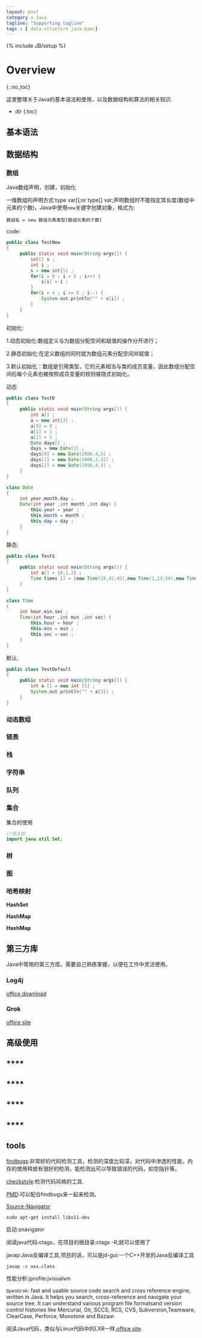 ```yaml
---
layout: post
category : Java
tagline: "Supporting tagline"
tags : [ data-structure java-baes]
---
```

{% include JB/setup %}

# Overview
{:.no_toc}

这里整理关于Java的基本语法和使用，以及数据结构和算法的相关知识.

* dir
{:toc}

## **基本语法**

## **数据结构**

### 数组

Java数组声明，创建，初始化

一维数组的声明方式:type var[];or type[] var;声明数组时不能指定其长度(数组中元素的个数)，Java中使用`new`关键字创建对象，格式为:

	数组名 = new 数组元素类型[数组元素的个数]

code:

```java
public class TestNew
{
     public static void main(String args[]) {
         int[] s ;
         int i ;
         s = new int[5] ;
         for(i = 0 ; i < 5 ; i++) {
             s[i] = i ;
         }
         for(i = 4 ; i >= 0 ; i--) {
             System.out.println("" + s[i]) ;
         }
     }
}
```
初始化:

1.动态初始化:数组定义与为数组分配空间和赋值的操作分开进行；

2.静态初始化:在定义数组的同时就为数组元素分配空间并赋值；

3.默认初始化：数组是引用类型，它的元素相当与类的成员变量，因此数组分配空间后每个元素也被按照成员变量的规则被隐式初始化。

动态

```java
public class TestD
{
     public static void main(String args[]) {
         int a[] ;
         a = new int[3] ;
         a[0] = 0 ;
         a[1] = 1 ;
         a[2] = 2 ;
         Date days[] ;
         days = new Date[3] ;
         days[0] = new Date(2008,4,5) ;
         days[1] = new Date(2008,2,31) ;
         days[2] = new Date(2008,4,4) ;
     }
}

class Date
{
     int year,month,day ;
     Date(int year ,int month ,int day) {
         this.year = year ;
         this.month = month ;
         this.day = day ;
     }
}

```
静态:

```java
public class TestS
{
     public static void main(String args[]) {
         int a[] = {0,1,2} ;
         Time times [] = {new Time(19,42,42),new Time(1,23,54),new Time(5,3,2)} ;
     }
}

class Time
{
     int hour,min,sec ;
     Time(int hour ,int min ,int sec) {
         this.hour = hour ;
         this.min = min ;
         this.sec = sec ;
     }
}
```
默认:

```java
public class TestDefault
{
     public static void main(String args[]) {
         int a [] = new int [5] ;
         System.out.println("" + a[3]) ;
     }
}
```


### 动态数组

### 链表

### 栈

### 字符串

### 队列

### 集合

集合的使用

```java
//导入包
import java.util.Set;
```


### 树

### 图

### 哈希映射

**HashSet**

**HashMap**

**HashMap**


###


## **第三方库**

Java中常用的第三方库。需要自己熟练掌握，以便在工作中灵活使用。

### Log4j

[office download](http://logging.apache.org/log4j/1.2/download.html)

### Grok

[office site](http://grok.nflabs.com/)

## **高级使用**

###


## ****
## ****
## ****
## ****


## **tools**

[findbugs](http://findbugs.sourceforge.net/):非常好的代码检测工具，检测的深度比较深，对代码中渗透的性能，内存的使用释放有很好的检测，能检测出可以导致错误的代码，如空指针等。

[checkstyle](http://checkstyle.sourceforge.net/):检测代码风格的工具.

[PMD](https://pmd.github.io/):可以配合findbugs来一起来检测。

[Source-Navigator](http://sourceforge.net/project/showfiles.php?group_id=51180)

	sudo apt-get install libx11-dev

启动:snavigator

阅读java代码:ctags，在项目的根目录:ctags -R;就可以使用了

javap:Java反编译工具,项目的话，可以是jd-gui:一个C++开发的Java反编译工具

	javap -c xxx.class

性能分析:jprofile:jvisualvm

`OpenGrok`: fast and usable source code search and cross reference engine, written in Java. It helps you search, cross-reference and navigate your source tree. It can understand various program file formatsand version control histories like Mercurial, Git, SCCS, RCS, CVS, Subversion,Teamware, ClearCase, Perforce, Monotone and Bazaar.

阅读Java代码，类似与Linux代码中的LXR一样,[office site](http://opengrok.github.io/OpenGrok/)
